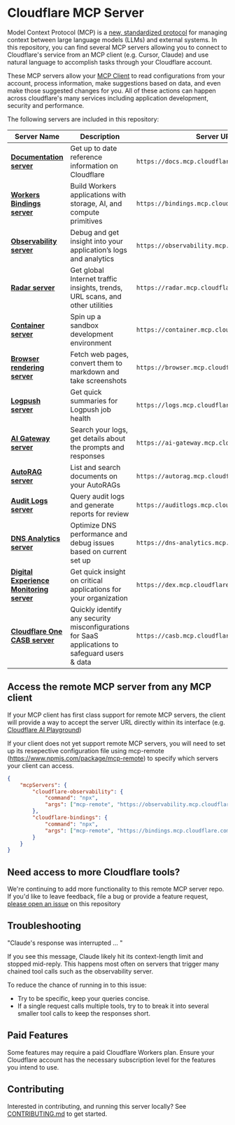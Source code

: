 # Cloudflare MCP Server

Model Context Protocol (MCP) is a [new, standardized protocol](https://modelcontextprotocol.io/introduction) for managing context between large language models (LLMs) and external systems. In this repository, you can find several MCP servers allowing you to connect to Cloudflare's service from an MCP client (e.g. Cursor, Claude) and use natural language to accomplish tasks through your Cloudflare account.

These MCP servers allow your [MCP Client](https://modelcontextprotocol.io/clients) to read configurations from your account, process information, make suggestions based on data, and even make those suggested changes for you. All of these actions can happen across cloudflare's many services including application development, security and performance.

The following servers are included in this repository:

| Server Name                                           | Description                                                                                      | Server URL                                              |
| ----------------------------------------------------- | ------------------------------------------------------------------------------------------------ | ------------------------------------------------------- |
| [**Documentation server**](/apps/docs-vectorize)        | Get up to date reference information on Cloudflare                                               | `https://docs.mcp.cloudflare.com/sse`                   |
| [**Workers Bindings server**](/apps/workers-bindings)         | Build Workers applications with storage, AI, and compute primitives                              | `https://bindings.mcp.cloudflare.com/sse`               |
| [**Observability server**](/apps/workers-observability)       | Debug and get insight into your application’s logs and analytics                                 | `https://observability.mcp.cloudflare.com/sse`          |
| [**Radar server**](/apps/radar)                       | Get global Internet traffic insights, trends, URL scans, and other utilities                     | `https://radar.mcp.cloudflare.com/sse`                  |
| [**Container server**](/apps/container)               | Spin up a sandbox development environment                                                        | `https://container.mcp.cloudflare.com/sse`              |
| [**Browser rendering server**](/apps/browser-rendering)         | Fetch web pages, convert them to markdown and take screenshots                                   | `https://browser.mcp.cloudflare.com/sse`                |
| [**Logpush server**](/apps/logpush)                   | Get quick summaries for Logpush job health                                                       | `https://logs.mcp.cloudflare.com/sse`                |
| [**AI Gateway server**](/apps/ai-gateway)             | Search your logs, get details about the prompts and responses                                    | `https://ai-gateway.mcp.cloudflare.com/sse`             |
| [**AutoRAG server**](/apps/autorag)                   | List and search documents on your AutoRAGs                                                       | `https://autorag.mcp.cloudflare.com/sse`                |
| [**Audit Logs server**](/apps/auditlogs)             | Query audit logs and generate reports for review                                                 | `https://auditlogs.mcp.cloudflare.com/sse`             |
| [**DNS Analytics server**](/apps/dns-analytics)             | Optimize DNS performance and debug issues based on current set up                                                 | `https://dns-analytics.mcp.cloudflare.com/sse`             |
| [**Digital Experience Monitoring server**](/apps/dex-analysis) | Get quick insight on critical applications for your organization                                 | `https://dex.mcp.cloudflare.com/sse`                    |
| [**Cloudflare One CASB server**](/apps/casb)          | Quickly identify any security misconfigurations for SaaS applications to safeguard users & data  | `https://casb.mcp.cloudflare.com/sse`                   |

## Access the remote MCP server from any MCP client

If your MCP client has first class support for remote MCP servers, the client will provide a way to accept the server URL directly within its interface (e.g. [Cloudflare AI Playground](https://playground.ai.cloudflare.com/))

If your client does not yet support remote MCP servers, you will need to set up its resepective configuration file using mcp-remote (https://www.npmjs.com/package/mcp-remote) to specify which servers your client can access.

```json
{
	"mcpServers": {
		"cloudflare-observability": {
			"command": "npx",
			"args": ["mcp-remote", "https://observability.mcp.cloudflare.com/sse"]
		},
		"cloudflare-bindings": {
			"command": "npx",
			"args": ["mcp-remote", "https://bindings.mcp.cloudflare.com/sse"]
		}
	}
}
```

## Need access to more Cloudflare tools?

We're continuing to add more functionality to this remote MCP server repo. If you'd like to leave feedback, file a bug or provide a feature request, [please open an issue](https://github.com/cloudflare/mcp-server-cloudflare/issues/new/choose) on this repository

## Troubleshooting

"Claude's response was interrupted ... "

If you see this message, Claude likely hit its context-length limit and stopped mid-reply. This happens most often on servers that trigger many chained tool calls such as the observability server.

To reduce the chance of running in to this issue:

- Try to be specific, keep your queries concise.
- If a single request calls multiple tools, try to to break it into several smaller tool calls to keep the responses short.

## Paid Features

Some features may require a paid Cloudflare Workers plan. Ensure your Cloudflare account has the necessary subscription level for the features you intend to use.

## Contributing

Interested in contributing, and running this server locally? See [CONTRIBUTING.md](CONTRIBUTING.md) to get started.

